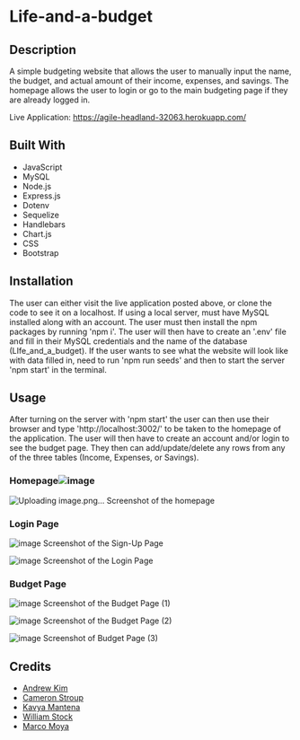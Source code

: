 # Life-and-a-budget

## Description
A simple budgeting website that allows the user to manually input the name, the budget, and actual amount of their income, expenses, and savings. The homepage allows the user to login or go to the main budgeting page if they are already logged in.

Live Application: https://agile-headland-32063.herokuapp.com/

## Built With
* JavaScript
* MySQL
* Node.js
* Express.js
* Dotenv
* Sequelize
* Handlebars
* Chart.js
* CSS
* Bootstrap

## Installation
The user can either visit the live application posted above, or clone the code to see it on a localhost. If using a local server, must have MySQL installed along with an account. The user must then install the npm packages by running 'npm i'. The user will then have to create an '.env' file and fill in their MySQL credentials and the name of the database (LIfe_and_a_budget). If the user wants to see what the website will look like with data filled in, need to run 'npm run seeds' and then to start the server 'npm start' in the terminal.

## Usage
After turning on the server with 'npm start' the user can then use their browser and type 'http://localhost:3002/' to be taken to the homepage of the application. The user will then have to create an account and/or login to see the budget page. They then can add/update/delete any rows from any of the three tables (Income, Expenses, or Savings).


### Homepage![image](https://user-images.githubusercontent.com/90347622/170349529-b2bc9b01-3e9d-48cb-b3f3-91634e1fe01a.png)
![Uploading image.png…]()
Screenshot of the homepage

### Login Page
![image](https://user-images.githubusercontent.com/90347622/170349290-1c3c46d6-1759-485e-8ff4-5b3527f3029d.png)
Screenshot of the Sign-Up Page

![image](https://user-images.githubusercontent.com/90347622/170349346-9b5ac9e9-f0f8-463b-8d63-da5a4cc032c3.png)
Screenshot of the Login Page

### Budget Page
![image](https://user-images.githubusercontent.com/90347622/170349367-874aa25d-e0a4-4fdb-8f6b-f2de6dffe32f.png)
Screenshot of the Budget Page (1)

![image](https://user-images.githubusercontent.com/90347622/170349398-0df29b24-c76c-4400-8c63-6a0dacc09636.png)
Screenshot of the Budget Page (2)

![image](https://user-images.githubusercontent.com/90347622/170349424-953ced77-70a3-4a55-8848-c05273f26241.png)
Screenshot of Budget Page (3)

## Credits
* [Andrew Kim](https://github.com/andrewyk99)
* [Cameron Stroup](https://github.com/cameronstroup)
* [Kavya Mantena](https://github.com/KavyaMantena)
* [William Stock](https://github.com/Wist118)
* [Marco Moya](https://github.com/MarcoMoya1)
